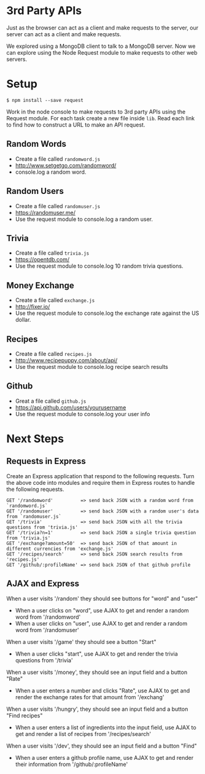 # 3rd Party APIs 

Just as the browser can act as a client and make requests to the server,
our server can act as a client and make requests.

We explored using a MongoDB client to talk to a MongoDB server. Now we
can explore using the Node Request module to make requests to other web servers.

# Setup

```
$ npm install --save request
```

Work in the node console to make requests to 3rd party APIs using the Request module.
For each task create a new file inside `lib`. 
Read each link to find how to construct a URL to make an API request.

## Random Words

- Create a file called `randomword.js` 
- http://www.setgetgo.com/randomword/
- console.log a random word.

## Random Users

- Create a file called `randomuser.js`
- https://randomuser.me/
- Use the request module to console.log a random user.

## Trivia

- Create a file called `trivia.js`
- https://opentdb.com/
- Use the request module to console.log 10 random trivia questions.

## Money Exchange

- Create a file called `exchange.js`
- http://fixer.io/
- Use the request module to console.log the exchange rate against the US dollar.

## Recipes

- Create a file called `recipes.js`
- http://www.recipepuppy.com/about/api/
- Use the request module to console.log recipe search results

## Github

- Great a file called `github.js`
- https://api.github.com/users/yourusername
- Use the request module to console.log your user info

# Next Steps

## Requests in Express

Create an Express application that respond to the following requests.
Turn the above code into modules and require them in Express routes to handle 
the following requests.

```
GET '/randomword'          => send back JSON with a random word from `randomword.js`
GET '/randomuser'          => send back JSON with a random user's data from `randomuser.js`
GET '/trivia'              => send back JSON with all the trivia questions from 'trivia.js'
GET '/trivia?n=1'          => send back JSON a single trivia question from 'trivia.js'
GET '/exchange?amount=50'  => send back JSON of that amount in different currencies from 'exchange.js'
GET '/recipes/search'      => send back JSON search results from 'recipes.js'
GET '/github/:profileName' => send back JSON of that github profile
```

## AJAX and Express

When a user visits '/random' they should see buttons for "word" and "user"
- When a user clicks on "word", use AJAX to get and render a random word from '/randomword'
- When a user clicks on "user", use AJAX to get and render a random word from '/randomuser'

When a user visits '/game' they should see a button "Start"
- When a user clicks "start", use AJAX to get and render the trivia questions from '/trivia'

When a user visits '/money', they should see an input field and a button "Rate"
- When a user enters a number and clicks "Rate", use AJAX to get and render the exchange rates for that amount from '/exchang'

When a user visits '/hungry', they should see an input field and a button "Find recipes"
- When a user enters a list of ingredients into the input field, use AJAX to get and render a list of recipes from '/recipes/search'

When a user visits '/dev', they should see an input field and a button "Find"
- When a user enters a github profile name, use AJAX to get and render their information from '/github/:profileName'
